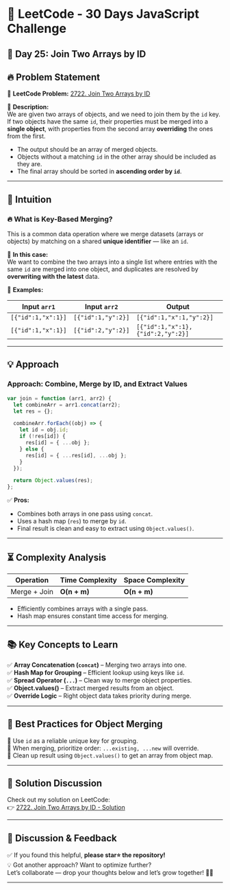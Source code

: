 # 🚀 LeetCode - 30 Days JavaScript Challenge

## 📅 Day 25: Join Two Arrays by ID

## 🔥 Problem Statement

🔗 **LeetCode Problem:** [2722. Join Two Arrays by ID](https://leetcode.com/problems/join-two-arrays-by-id/description/)

📌 **Description:**  
We are given two arrays of objects, and we need to join them by the `id` key. If two objects have the same `id`, their properties must be merged into a **single object**, with properties from the second array **overriding** the ones from the first.

- The output should be an array of merged objects.
- Objects without a matching `id` in the other array should be included as they are.
- The final array should be sorted in **ascending order by `id`**.

---

## 🧠 Intuition

### 🔥 What is Key-Based Merging?

This is a common data operation where we merge datasets (arrays or objects) by matching on a shared **unique identifier** — like an `id`.

🔹 **In this case:**  
We want to combine the two arrays into a single list where entries with the same `id` are merged into one object, and duplicates are resolved by **overwriting with the latest** data.

🔹 **Examples:**

| Input `arr1`       | Input `arr2`       | Output                            |
| ------------------ | ------------------ | --------------------------------- |
| `[{"id":1,"x":1}]` | `[{"id":1,"y":2}]` | `[{"id":1,"x":1,"y":2}]`          |
| `[{"id":1,"x":1}]` | `[{"id":2,"y":2}]` | `[{"id":1,"x":1},{"id":2,"y":2}]` |

---

## 💡 Approach

### **Approach: Combine, Merge by ID, and Extract Values**

```js
var join = function (arr1, arr2) {
  let combineArr = arr1.concat(arr2);
  let res = {};

  combineArr.forEach((obj) => {
    let id = obj.id;
    if (!res[id]) {
      res[id] = { ...obj };
    } else {
      res[id] = { ...res[id], ...obj };
    }
  });

  return Object.values(res);
};
```

✅ **Pros:**

- Combines both arrays in one pass using `concat`.
- Uses a hash map (`res`) to merge by `id`.
- Final result is clean and easy to extract using `Object.values()`.

---

## ⏳ Complexity Analysis

| Operation    | Time Complexity | Space Complexity |
| ------------ | --------------- | ---------------- |
| Merge + Join | **O(n + m)**    | **O(n + m)**     |

- Efficiently combines arrays with a single pass.
- Hash map ensures constant time access for merging.

---

## 📚 Key Concepts to Learn

✅ **Array Concatenation (`concat`)** – Merging two arrays into one.  
✅ **Hash Map for Grouping** – Efficient lookup using keys like `id`.  
✅ **Spread Operator (`...`)** – Clean way to merge object properties.  
✅ **Object.values()** – Extract merged results from an object.  
✅ **Override Logic** – Right object data takes priority during merge.

---

## 🚀 Best Practices for Object Merging

🔹 Use `id` as a reliable unique key for grouping.  
🔹 When merging, prioritize order: `...existing, ...new` will override.  
🔹 Clean up result using `Object.values()` to get an array from object map.

---

## 🔗 Solution Discussion

Check out my solution on LeetCode:  
👉 [2722. Join Two Arrays by ID - Solution](https://leetcode.com/problems/join-two-arrays-by-id/solutions/6629944/2722-join-two-arrays-by-id-solution-by-r-l8v0/)

---

## 💬 **Discussion & Feedback**

✅ If you found this helpful, **please star⭐ the repository!**  
💡 Got another approach? Want to optimize further?  
Let’s collaborate — drop your thoughts below and let’s grow together! 🚀🔥

---

